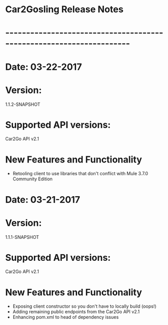 # Car2Gosling Release Notes
# --------------------------------------------------------------------
# Date: 03-22-2017
# Version:
1.1.2-SNAPSHOT
# Supported API versions:
Car2Go API v2.1 

# New Features and Functionality
* Retooling client to use libraries that don't conflict with Mule 3.7.0 Community Edition


# Date: 03-21-2017
# Version:
1.1.1-SNAPSHOT
# Supported API versions:
Car2Go API v2.1 

# New Features and Functionality
* Exposing client constructor so you don't have to locally build (oops!)
* Adding remaining public endpoints from the Car2Go API v2.1
* Enhancing pom.xml to head of dependency issues
